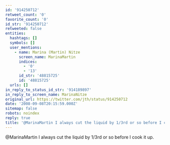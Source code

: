 ```yaml
---
id: '914250712'
retweet_count: '0'
favorite_count: '0'
id_str: '914250712'
retweeted: false
entities:
  hashtags: []
  symbols: []
  user_mentions:
    - name: Marina (Martin) Nitze
      screen_name: MarinaMartin
      indices:
        - '0'
        - '13'
      id_str: '48815725'
      id: '48815725'
  urls: []
in_reply_to_status_id_str: '914189897'
in_reply_to_screen_name: MarinaNitze
original_url: https://twitter.com/jth/status/914250712
date: '2008-09-08T20:15:59.000Z'
sitemap: false
robots: noindex
reply: true
title: '@MarinaMartin I always cut the liquid by 1/3rd or so before I cook it up.'
---
```


@MarinaMartin I always cut the liquid by 1/3rd or so before I cook it up.